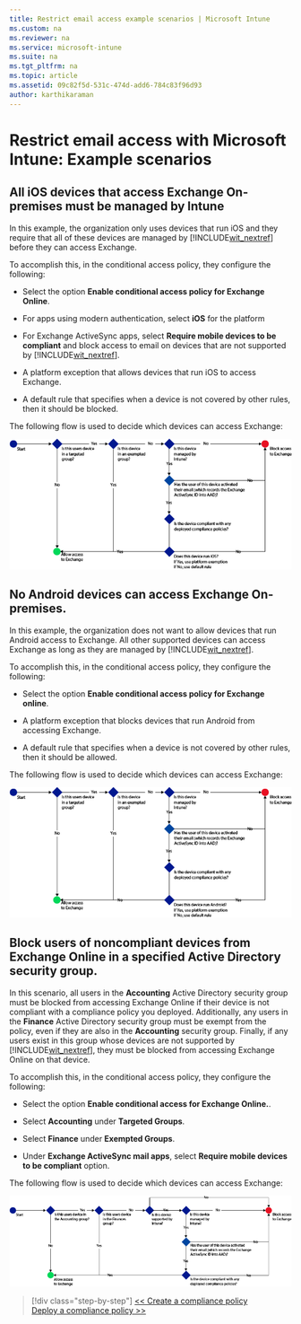 ```yaml
---
title: Restrict email access example scenarios | Microsoft Intune
ms.custom: na
ms.reviewer: na
ms.service: microsoft-intune
ms.suite: na
ms.tgt_pltfrm: na
ms.topic: article
ms.assetid: 09c82f5d-531c-474d-add6-784c83f96d93
author: karthikaraman
---
```

# Restrict email access with Microsoft Intune: Example scenarios

## All iOS devices that access Exchange On-premises must be managed by Intune
In this example, the organization only uses devices that run iOS and they require that all of these devices are managed by [!INCLUDE[wit_nextref](../includes/wit_nextref_md.md)] before they can access Exchange.

To accomplish this, in the conditional access policy, they configure the following:

-   Select the option **Enable conditional access policy for Exchange Online**.

-   For apps using modern authentication, select **iOS** for the platform

-   For Exchange ActiveSync apps, select **Require mobile devices to be compliant**  and block access to email on devices that are not supported by [!INCLUDE[wit_nextref](../includes/wit_nextref_md.md)].

-   A platform exception that allows devices that run iOS to access Exchange.

-   A default rule that specifies when a device is not covered by other rules, then it should be blocked.

The following flow is used to decide which devices can access Exchange:

![](./media/ConditionalAccess8-3.png)

## No Android devices can access Exchange On-premises.
In this example, the organization does not want to allow devices that run Android access to Exchange. All other supported devices can access Exchange as long as they are managed by [!INCLUDE[wit_nextref](../includes/wit_nextref_md.md)].

To accomplish this, in the conditional access policy, they configure the following:

-   Select the option **Enable conditional access policy for Exchange online**.

-   A platform exception that blocks devices that run Android from accessing Exchange.

-   A default rule that specifies when a device is not covered by other rules, then it should be allowed.

The following flow is used to decide which devices can access Exchange:

![](./media/ConditionalAccess8-4.png)

## Block users of noncompliant devices from Exchange Online in a specified Active Directory security group.
In this scenario, all users in the **Accounting** Active Directory security group must be blocked from accessing Exchange Online if their device is not compliant with a compliance policy you deployed. Additionally, any users in the **Finance** Active Directory security group must be exempt from the policy, even if they are also in the **Accounting** security group. Finally, if any users exist in this group whose devices are not supported by [!INCLUDE[wit_nextref](../includes/wit_nextref_md.md)], they must be blocked from accessing Exchange Online on that device.

To accomplish this, in the conditional access policy, they configure the following:

-   Select the option **Enable conditional access for Exchange Online.**.

-   Select **Accounting** under **Targeted Groups**.

-   Select **Finance** under **Exempted Groups**.

-   Under **Exchange ActiveSync mail apps**, select **Require mobile devices to be compliant** option.

The following flow is used to decide which devices can access Exchange:

![](./media/ConditionalAccess8-5.png)

>[!div class="step-by-step"]
[<< Create a compliance policy](create-a-device-compliance-policy-in-microsoft-intune.md)  
[Deploy a compliance policy >>](deploy-and-monitor-a-device-compliance-policy-in-microsoft-intune.md)
